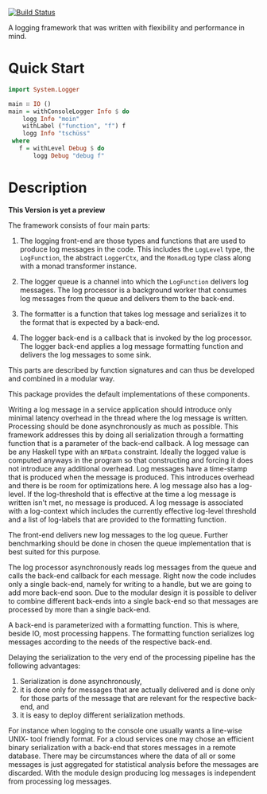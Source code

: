 [![Build Status](https://travis-ci.org/alephcloud/hs-yet-another-logger.svg)](https://travis-ci.org/alephcloud/hs-yet-another-logger)

A logging framework that was written with flexibility and performance
in mind.

Quick Start
===========

```haskell
import System.Logger

main ∷ IO ()
main = withConsoleLogger Info $ do
    logg Info "moin"
    withLabel ("function", "f") f
    logg Info "tschüss"
 where
   f = withLevel Debug $ do
       logg Debug "debug f"
```

Description
===========

**This Version is yet a preview**

The framework consists of four main parts:

1.  The logging front-end are those types and functions that are used
    to produce log messages in the code. This includes the `LogLevel`
    type, the `LogFunction`, the abstract `LoggerCtx`, and the `MonadLog`
    type class along with a monad transformer instance.

2.  The logger queue is a channel into which the `LogFunction` delivers
    log messages. The log processor is a background worker that consumes
    log messages from the queue and delivers them to the back-end.

3.  The formatter is a function that takes log message and serializes
    it to the format that is expected by a back-end.

4.   The logger back-end is a callback that is invoked by the log processor.
    The logger back-end applies a log message formatting function and
    delivers the log messages to some sink.

This parts are described by function signatures and can thus be developed
and combined in a modular way.

This package provides the default implementations of these components.

Writing a log message in a service application should introduce only
minimal latency overhead in the thread where the log message is written.
Processing should be done asynchronously as much as possible.
This framework addresses this by doing all serialization through a formatting
function that is a parameter of the back-end callback. A log message can be
any Haskell type with an `NFData` constraint. Ideally the logged value is
computed anyways in the program so that constructing and forcing it does
not introduce any additional overhead. Log messages have a time-stamp that
is produced when the message is produced. This introduces overhead and
there is be room for optimizations here. A log message also has a
log-level. If the log-threshold that is effective at the time a log message
is written isn't met, no message is produced. A log message is
associated with a log-context which includes the currently effective
log-level threshold and a list of log-labels that are provided to the
formatting function.

The front-end delivers new log messages to the log queue. Further
benchmarking should be done in chosen the queue implementation that is best
suited for this purpose.

The log processor asynchronously reads log messages from
the queue and calls the back-end callback for each message. Right now the
code includes only a single back-end, namely for writing to a handle, but we
are going to add more back-end soon. Due to the modular design it is possible
to deliver to combine different back-ends into a single back-end so that
messages are processed by more than a single back-end.

A back-end is parameterized with a formatting function. This is where, beside
IO, most processing happens. The formatting function serializes log
messages according to the needs of the respective back-end.

Delaying the serialization to the very end of the processing pipeline has
the following advantages:

1.  Serialization is done asynchronously,
2.  it is done only for messages that are actually delivered and is done
    only for those parts of the message that are relevant for the
    respective back-end, and
3.  it is easy to deploy different serialization methods.

For instance when logging to the console one usually wants a line-wise
UNIX- tool friendly format. For a cloud services one may chose an efficient
binary serialization with a back-end that stores messages in a remote database.
There may be circumstances where the data of all or some messages is just
aggregated for statistical analysis before the messages are discarded. With the
module design producing log messages is independent from processing log
messages.
